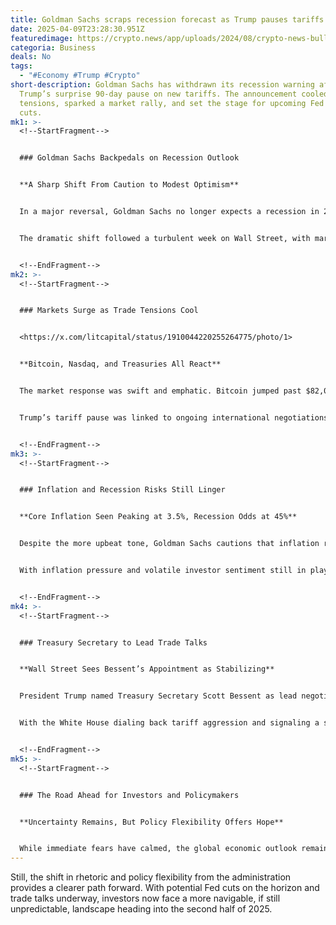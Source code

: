 ```yaml
---
title: Goldman Sachs scraps recession forecast as Trump pauses tariffs
date: 2025-04-09T23:28:30.951Z
featuredimage: https://crypto.news/app/uploads/2024/08/crypto-news-bull-trading-chart-option04-1380x820.webp
categoria: Business
deals: No
tags:
  - "#Economy #Trump #Crypto"
short-description: Goldman Sachs has withdrawn its recession warning after
  Trump’s surprise 90-day pause on new tariffs. The announcement cooled trade
  tensions, sparked a market rally, and set the stage for upcoming Fed rate
  cuts.
mk1: >-
  <!--StartFragment-->


  ### Goldman Sachs Backpedals on Recession Outlook


  **A Sharp Shift From Caution to Modest Optimism**


  In a major reversal, Goldman Sachs no longer expects a recession in 2025. Hours after issuing a gloomy economic forecast due to fresh tariffs, the firm pulled back its warning following President Trump’s unexpected decision to suspend most new tariffs for 90 days. Goldman now projects 0.5% GDP growth by Q4 2025 and anticipates three rate cuts by the Federal Reserve starting in June.


  The dramatic shift followed a turbulent week on Wall Street, with market losses sparking fears of a global downturn. Trump’s announcement, which signaled a more conciliatory approach to trade, gave investors renewed confidence and realigned economic expectations almost instantly.


  <!--EndFragment-->
mk2: >-
  <!--StartFragment-->


  ### Markets Surge as Trade Tensions Cool


  <https://x.com/litcapital/status/1910044220255264775/photo/1>


  **Bitcoin, Nasdaq, and Treasuries All React**


  The market response was swift and emphatic. Bitcoin jumped past $82,000, reflecting investor appetite for alternative assets amid eased trade fears. Meanwhile, the Nasdaq recovered from its worst streak since 2008, nearing a 10% gain. The 10-year Treasury yield also dipped from 4.5% to 4.4%, suggesting improved investor sentiment.


  Trump’s tariff pause was linked to ongoing international negotiations over trade and currency policy. According to a post on Truth Social, reciprocal tariff rates were also temporarily reduced to 10%, though tariffs on Chinese goods were sharply increased to 125%, a move likely to remain controversial.


  <!--EndFragment-->
mk3: >-
  <!--StartFragment-->


  ### Inflation and Recession Risks Still Linger


  **Core Inflation Seen Peaking at 3.5%, Recession Odds at 45%**


  Despite the more upbeat tone, Goldman Sachs cautions that inflation remains elevated. The firm now forecasts core inflation peaking at 3.5% before beginning to ease. While the recession baseline is off the table, analysts still assign a 45% probability to an economic downturn depending on how trade talks evolve and whether global demand stabilizes.


  With inflation pressure and volatile investor sentiment still in play, markets will be watching the Fed closely. Rate cuts may offer short-term relief, but long-term stability hinges on concrete outcomes from upcoming trade negotiations.


  <!--EndFragment-->
mk4: >-
  <!--StartFragment-->


  ### Treasury Secretary to Lead Trade Talks


  **Wall Street Sees Bessent’s Appointment as Stabilizing**


  President Trump named Treasury Secretary Scott Bessent as lead negotiator for upcoming trade talks—a move welcomed by financial markets. Known for his moderate stance, Bessent is seen as a stabilizing force who may help broker deals that avoid escalation and keep economic growth on track.


  With the White House dialing back tariff aggression and signaling a shift in tone, hopes are rising for a negotiated outcome. Investors and economists alike will now turn their attention to how Bessent handles the complex global trade landscape in the weeks ahead.


  <!--EndFragment-->
mk5: >-
  <!--StartFragment-->


  ### The Road Ahead for Investors and Policymakers


  **Uncertainty Remains, But Policy Flexibility Offers Hope**


  While immediate fears have calmed, the global economic outlook remains uncertain. Trump’s move may have bought time, but the pause is temporary. If talks falter or geopolitical tensions flare again, markets could swiftly reverse course.
---
```

Still, the shift in rhetoric and policy flexibility from the administration provides a clearer path forward. With potential Fed cuts on the horizon and trade talks underway, investors now face a more navigable, if still unpredictable, landscape heading into the second half of 2025.

<!--EndFragment-->